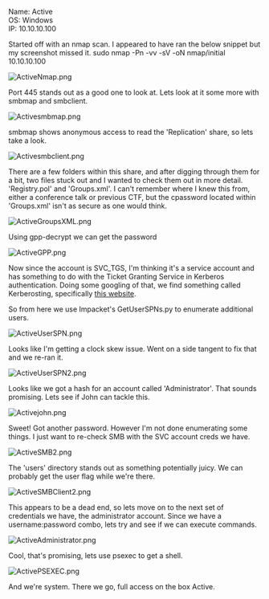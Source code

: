 Name: Active  
OS:   Windows  
IP:   10.10.10.100  

Started off with an nmap scan.  I appeared to have ran the below snippet but my screenshot missed it.
  sudo nmap -Pn -vv -sV -oN nmap/initial 10.10.10.100

![ActiveNmap.png](./resources/ActiveNmap.png)


Port 445 stands out as a good one to look at.  Lets look at it some more with smbmap and smbclient.

![Activesmbmap.png](./resources/Activesmbmap.png)

smbmap shows anonymous access to read the 'Replication' share, so lets take a look.

![Activesmbclient.png](./resources/Activesmbclient.png)

There are a few folders within this share, and after digging through them for a bit, two files stuck out and I wanted to check them out in more detail.  'Registry.pol' and 'Groups.xml'.  I can't remember where I knew this from, either a conference talk or previous CTF, but the cpassword located within 'Groups.xml' isn't as secure as one would think.

![ActiveGroupsXML.png](./resources/ActiveGroupsXML.png)

Using gpp-decrypt we can get the password  

![ActiveGPP.png](./resources/ActiveGPP.png)

Now since the account is SVC_TGS, I'm thinking it's a service account and has something to do with the Ticket Granting Service in Kerberos authentication.  Doing some googling of that, we find something called Kerberosting, specifically [this website](https://www.scip.ch/en/?labs.20181011).

So from here we use Impacket's GetUserSPNs.py to enumerate additional users.

![ActiveUserSPN.png](./resources/ActiveUserSPN.png)

Looks like I'm getting a clock skew issue.  Went on a side tangent to fix that and we re-ran it.

![ActiveUserSPN2.png](./resources/ActiveUserSPN2.png)

Looks like we got a hash for an account called 'Administrator'.  That sounds promising.  Lets see if John can tackle this.  

![Activejohn.png](./resources/Activejohn.png)

Sweet!  Got another password.  However I'm not done enumerating some things.  I just want to re-check SMB with the SVC account creds we have.

![ActiveSMB2.png](./resources/ActiveSMB2.png)

The 'users' directory stands out as something potentially juicy.  We can probably get the user flag while we're there.

![ActiveSMBClient2.png](./resources/ActiveSMBClient2.png)

This appears to be a dead end, so lets move on to the next set of credentials we have, the administrator account.  Since we have a username:password combo, lets try and see if we can execute commands.  

![ActiveAdministrator.png](./resources/ActiveAdministrator.png)

Cool, that's promising, lets use psexec to get a shell.

![ActivePSEXEC.png](./resources/ActivePSEXEC.png)

And we're system.  There we go, full access on the box Active.   
